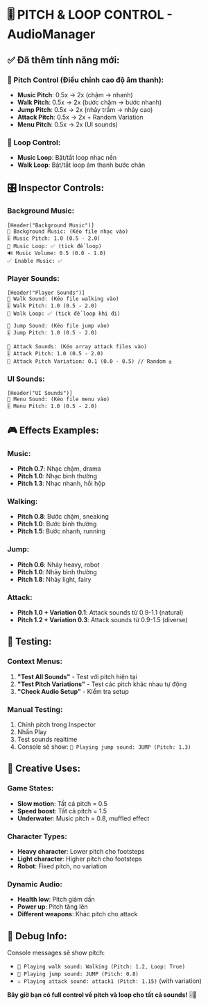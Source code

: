 # 🎚️ PITCH & LOOP CONTROL - AudioManager

## ✅ Đã thêm tính năng mới:

### 🎵 Pitch Control (Điều chỉnh cao độ âm thanh):
- **Music Pitch**: 0.5x → 2x (chậm → nhanh)
- **Walk Pitch**: 0.5x → 2x (bước chậm → bước nhanh)
- **Jump Pitch**: 0.5x → 2x (nhảy trầm → nhảy cao)
- **Attack Pitch**: 0.5x → 2x + Random Variation
- **Menu Pitch**: 0.5x → 2x (UI sounds)

### 🔄 Loop Control:
- **Music Loop**: Bật/tắt loop nhạc nền
- **Walk Loop**: Bật/tắt loop âm thanh bước chân

## 🎛️ Inspector Controls:

### Background Music:
```
[Header("Background Music")]
📁 Background Music: (Kéo file nhạc vào)
🎚️ Music Pitch: 1.0 (0.5 - 2.0)
🔄 Music Loop: ✅ (tick để loop)
🔊 Music Volume: 0.5 (0.0 - 1.0)
✅ Enable Music: ✅
```

### Player Sounds:
```
[Header("Player Sounds")]
📁 Walk Sound: (Kéo file walking vào)
🎚️ Walk Pitch: 1.0 (0.5 - 2.0)
🔄 Walk Loop: ✅ (tick để loop khi đi)

📁 Jump Sound: (Kéo file jump vào)
🎚️ Jump Pitch: 1.0 (0.5 - 2.0)

📁 Attack Sounds: (Kéo array attack files vào)
🎚️ Attack Pitch: 1.0 (0.5 - 2.0)
🎲 Attack Pitch Variation: 0.1 (0.0 - 0.5) // Random ±
```

### UI Sounds:
```
[Header("UI Sounds")]
📁 Menu Sound: (Kéo file menu vào)
🎚️ Menu Pitch: 1.0 (0.5 - 2.0)
```

## 🎮 Effects Examples:

### Music:
- **Pitch 0.7**: Nhạc chậm, drama
- **Pitch 1.0**: Nhạc bình thường
- **Pitch 1.3**: Nhạc nhanh, hồi hộp

### Walking:
- **Pitch 0.8**: Bước chậm, sneaking
- **Pitch 1.0**: Bước bình thường
- **Pitch 1.5**: Bước nhanh, running

### Jump:
- **Pitch 0.6**: Nhảy heavy, robot
- **Pitch 1.0**: Nhảy bình thường
- **Pitch 1.8**: Nhảy light, fairy

### Attack:
- **Pitch 1.0 + Variation 0.1**: Attack sounds từ 0.9-1.1 (natural)
- **Pitch 1.2 + Variation 0.3**: Attack sounds từ 0.9-1.5 (diverse)

## 🧪 Testing:

### Context Menus:
1. **"Test All Sounds"** - Test với pitch hiện tại
2. **"Test Pitch Variations"** - Test các pitch khác nhau tự động
3. **"Check Audio Setup"** - Kiểm tra setup

### Manual Testing:
1. Chỉnh pitch trong Inspector
2. Nhấn Play
3. Test sounds realtime
4. Console sẽ show: `🦘 Playing jump sound: JUMP (Pitch: 1.3)`

## 🎯 Creative Uses:

### Game States:
- **Slow motion**: Tất cả pitch = 0.5
- **Speed boost**: Tất cả pitch = 1.5
- **Underwater**: Music pitch = 0.8, muffled effect

### Character Types:
- **Heavy character**: Lower pitch cho footsteps
- **Light character**: Higher pitch cho footsteps
- **Robot**: Fixed pitch, no variation

### Dynamic Audio:
- **Health low**: Pitch giảm dần
- **Power up**: Pitch tăng lên
- **Different weapons**: Khác pitch cho attack

## 🔧 Debug Info:

Console messages sẽ show pitch:
- `🚶 Playing walk sound: Walking (Pitch: 1.2, Loop: True)`
- `🦘 Playing jump sound: JUMP (Pitch: 0.8)`
- `⚔️ Playing attack sound: attack1 (Pitch: 1.15)` (with variation)

**Bây giờ bạn có full control về pitch và loop cho tất cả sounds!** 🎚️🎵
